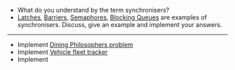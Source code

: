 - What do you understand by the term synchronisers?
- [Latches](latches/), [Barriers](barriers/), [Semaphores](semaphores/), [Blocking Queues](blocking%20queues/) are examples of synchronisers. Discuss, give an example and implement your answers.
<hr>

- Implement [Dining Philosophers problem](dining%20philosophers%20problem/DiningPhilosophersProblem.java)
- Implement [Vehicle fleet tracker](vehicle%20fleet%20tracker)
- Implement
